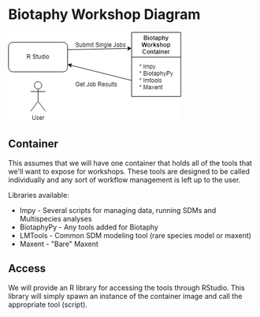 # Biotaphy Workshop Diagram

![Diagram Image](docs/images/biotaphy_workshop_diagram.drawio.png)

## Container

This assumes that we will have one container that holds all of the tools that we'll want
to expose for workshops.  These tools are designed to be called individually and any
sort of workflow management is left up to the user.

Libraries available:
 * lmpy - Several scripts for managing data, running SDMs and Multispecies analyses
 * BiotaphyPy - Any tools added for Biotaphy
 * LMTools - Common SDM modeling tool (rare species model or maxent)
 * Maxent - "Bare" Maxent

## Access

We will provide an R library for accessing the tools through RStudio.  This library will
simply spawn an instance of the container image and call the appropriate tool (script).
